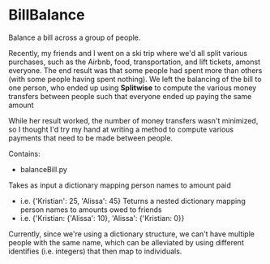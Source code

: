 # BillBalance
Balance a bill across a group of people.

Recently, my friends and I went on a ski trip where we'd all split various purchases, such as the Airbnb, food, transportation, and lift tickets, amonst everyone.  The end result was that some people had spent more than others (with some people having spent nothing).  We left the balancing of the bill to one person, who ended up using **Splitwise** to compute the various money transfers between people such that everyone ended up paying the same amount

While her result worked, the number of money transfers wasn't minimized, so I thought I'd try my hand at writing a method to compute various payments that need to be made between people.

Contains:
  - balanceBill.py

Takes as input a dictionary mapping person names to amount paid
  - i.e. {'Kristian': 25, 'Alissa': 45}
Teturns a nested dictionary mapping person names to amounts owed to friends
  - i.e. {'Kristian: {'Alissa': 10}, 'Alissa': {'Kristian: 0}}
      

Currently, since we're using a dictionary structure, we can't have multiple people with the same name, which can be alleviated by using different identifies (i.e. integers) that then map to individuals.
